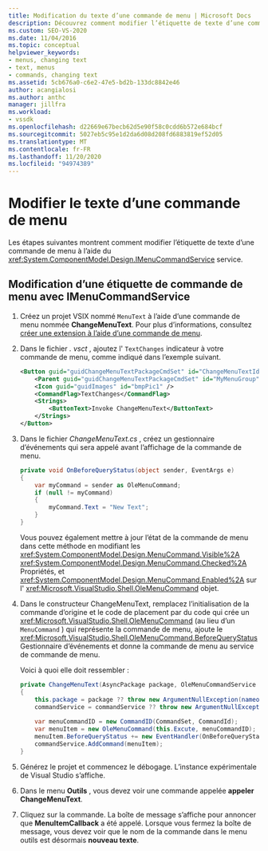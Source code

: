 ```yaml
---
title: Modification du texte d’une commande de menu | Microsoft Docs
description: Découvrez comment modifier l’étiquette de texte d’une commande de menu à l’aide du service IMenuCommandService en examinant cet exemple de code.
ms.custom: SEO-VS-2020
ms.date: 11/04/2016
ms.topic: conceptual
helpviewer_keywords:
- menus, changing text
- text, menus
- commands, changing text
ms.assetid: 5cb676a0-c6e2-47e5-bd2b-133dc8842e46
author: acangialosi
ms.author: anthc
manager: jillfra
ms.workload:
- vssdk
ms.openlocfilehash: d22669e67becb62d5e90f58c0cdd6b572e684bcf
ms.sourcegitcommit: 5027eb5c95e1d2da6d08d208fd6883819ef52d05
ms.translationtype: MT
ms.contentlocale: fr-FR
ms.lasthandoff: 11/20/2020
ms.locfileid: "94974389"
---
```

# <a name="change-the-text-of-a-menu-command"></a>Modifier le texte d’une commande de menu
Les étapes suivantes montrent comment modifier l’étiquette de texte d’une commande de menu à l’aide du <xref:System.ComponentModel.Design.IMenuCommandService> service.

## <a name="changing-a-menu-command-label-with-the-imenucommandservice"></a>Modification d’une étiquette de commande de menu avec IMenuCommandService

1. Créez un projet VSIX nommé `MenuText` à l’aide d’une commande de menu nommée **ChangeMenuText**. Pour plus d’informations, consultez [créer une extension à l’aide d’une commande de menu](../extensibility/creating-an-extension-with-a-menu-command.md).

2. Dans le fichier *. vsct* , ajoutez l' `TextChanges` indicateur à votre commande de menu, comme indiqué dans l’exemple suivant.

    ```xml
    <Button guid="guidChangeMenuTextPackageCmdSet" id="ChangeMenuTextId" priority="0x0100" type="Button">
        <Parent guid="guidChangeMenuTextPackageCmdSet" id="MyMenuGroup" />
        <Icon guid="guidImages" id="bmpPic1" />
        <CommandFlag>TextChanges</CommandFlag>
        <Strings>
            <ButtonText>Invoke ChangeMenuText</ButtonText>
        </Strings>
    </Button>
    ```

3. Dans le fichier *ChangeMenuText.cs* , créez un gestionnaire d’événements qui sera appelé avant l’affichage de la commande de menu.

    ```csharp
    private void OnBeforeQueryStatus(object sender, EventArgs e)
    {
        var myCommand = sender as OleMenuCommand;
        if (null != myCommand)
        {
            myCommand.Text = "New Text";
        }
    }
    ```

    Vous pouvez également mettre à jour l’état de la commande de menu dans cette méthode en modifiant les <xref:System.ComponentModel.Design.MenuCommand.Visible%2A> <xref:System.ComponentModel.Design.MenuCommand.Checked%2A> Propriétés, et <xref:System.ComponentModel.Design.MenuCommand.Enabled%2A> sur l' <xref:Microsoft.VisualStudio.Shell.OleMenuCommand> objet.

4. Dans le constructeur ChangeMenuText, remplacez l’initialisation de la commande d’origine et le code de placement par du code qui crée un <xref:Microsoft.VisualStudio.Shell.OleMenuCommand> (au lieu d’un `MenuCommand` ) qui représente la commande de menu, ajoute le <xref:Microsoft.VisualStudio.Shell.OleMenuCommand.BeforeQueryStatus> Gestionnaire d’événements et donne la commande de menu au service de commande de menu.

    Voici à quoi elle doit ressembler :

    ```csharp
    private ChangeMenuText(AsyncPackage package, OleMenuCommandService commandService)
    {
        this.package = package ?? throw new ArgumentNullException(nameof(package));
        commandService = commandService ?? throw new ArgumentNullException(nameof(commandService));
        
        var menuCommandID = new CommandID(CommandSet, CommandId);
        var menuItem = new OleMenuCommand(this.Excute, menuCommandID);
        menuItem.BeforeQueryStatus += new EventHandler(OnBeforeQueryStatus);
        commandService.AddCommand(menuItem);
    }
    ```

5. Générez le projet et commencez le débogage. L’instance expérimentale de Visual Studio s’affiche.

6. Dans le menu **Outils** , vous devez voir une commande appelée **appeler ChangeMenuText**.

7. Cliquez sur la commande. La boîte de message s’affiche pour annoncer que **MenuItemCallback** a été appelé. Lorsque vous fermez la boîte de message, vous devez voir que le nom de la commande dans le menu outils est désormais **nouveau texte**.
